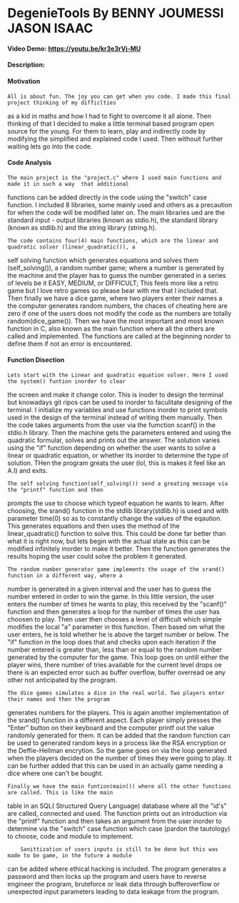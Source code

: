 # DegenieTools By BENNY JOUMESSI JASON ISAAC

####    Video Demo: https://youtu.be/kr3e3rVj-MU
####    Description:
####    Motivation

    All is about fun. The joy you can get when you code. I made this final project thinking of my difficlties
as a kid in maths and how I had to fight to overcome it all alone. Then thinking of that I decided to make a little terminal based program open source for the young. For them to learn, play and indirectly code by modifying the simplified and explained code I used. Then withouit further waiting lets go into the code.

####    Code Analysis

    The main project is the "project.c" where I used main functions and made it in such a way  that additional
functions can be added directly in the code using the "switch" case function. I included 8 libraries, some mainly used and others as a precaution for when the code will be modified later on. The main libraries ued are the standard input - output libraries (known as stdio.h), the standard library (known as stdlib.h) and the string library (string.h).

    The code contains four(4) main functions, which are the linear and quadratic solver (linear_quadratic()), a
self solving function which generates equations and solves them (self_solving()), a random number game; where a number is generated by the machine and the player has to guess the number generated in a series of levels be it EASY, MEDIUM, or DIFFICULT; This feels more like a retro game but I love retro games so please bear with me that I included that. Then finally we have a dice game, where two players enter their names a the computer generates random numbers, the chaces of cheating here are zero if one of the users does not modify the code as the numbers are totally random(dice_game()). Then we have the most important and most known function in C, also known as the main function where all the others are called and implemented. The functions are called at the beginning norder to define them if not an error is encountered.

####    Function Disection

    Lets start with the Linear and quadratic equation solver. Here I used the system() funtion inorder to clear
the screen and make it change color. This is inoder to design the terminal but knowadays git ripos can be used to inorder to faculitate designing of the terminal. I initialize my variables and use functions inorder to print symbols used in the design of the terminal instead of writing them manually. Then the code takes arguments from the user via the fumction scanf() in the stdio.h library. Then the machine gets the parameters entered and using the quadratic formular, solves and prints out the answer. The solution varies using the "if" function depending on whether the user wants to solve a linear or quadratic equation, or whether its inorder to determine the type of solution. THen the program greats the user (lol, this is makes it feel like an A.I) and exits.

    The self solving function(self_solving()) send a greating message via the "printf" function and then
prompts the use to choose which typeof equation he wants to learn. After choosing, the srand() function in the stdlib library(stdlib.h) is used and with parameter time(0) so as to constantly change the values of the eqaution. This generates equations and then uses the method of the linear_quadratic() function to solve this. This could be done far better than what it is right now, but lets begin with the actual state as this can be modified infinitely inorder to make it better. Then the function generates the results hoping the user could solve the problem it generated.

    The random number generator game implements the usage of the srand() function in a different way, where a
number is generated in a given interval and the user has to guess the number entered in order to win the game. In this little version, the user enters the number of times he wants to play, this received by the "scanf()" function and then generates a loop for the number of times the user has choosen to play. Then user then chooses a level of difficult which simple modifies the local "a" parameter in this function. Then based om what the user enters, he is told whether he is above the target number or below. The "if" function in the loop does that and checks upon each iteration if the number entered is greater than, less than or equal to the random number generated by the computer for the game. This loop goes on untill either the player wins, there number of tries available for the current level drops oe there is an expected error such as buffer overflow, buffer overread oe any other not anticipated by the program.

    The dice games simulates a dice in the real world. Two players enter their names and then the program
generates numbers for the players. This is again another implementation of the srand() function in a different aspect. Each player simply presses the "Enter" button on their keyboard and the computer printf out the value randomly generated for them. It can be added that the random function can be used to generated random keys in a process like the RSA encryption or the Deffie-Hellman encrytion. So the game goes on via the loop generated when the players decided on the number of times they were going to play. It can be further added that this can be used in an actually game needing a dice where one can't be bought.

    Finally we have the main funtion(main()) where all the other functions are called. This is like the main
table in an SQL( Structured Query Language) database where all the "id's" are called, connected and used. The function prints out an introduction via the "printf" function and then takes an argument from the user inorder to determine via the "switch" case function which case (pardon the tautology) to choose, code and module to implement.

        Sanittization of users inputs is still to be done but this was made to be game, in the future a module
can be added where ethical hacking is included. The program generates a password and then locks up the program and users have to reverse engineer the program, bruteforce or leak data through bufferoverflow or unexpected input parameters leading to data leakage from the program.

